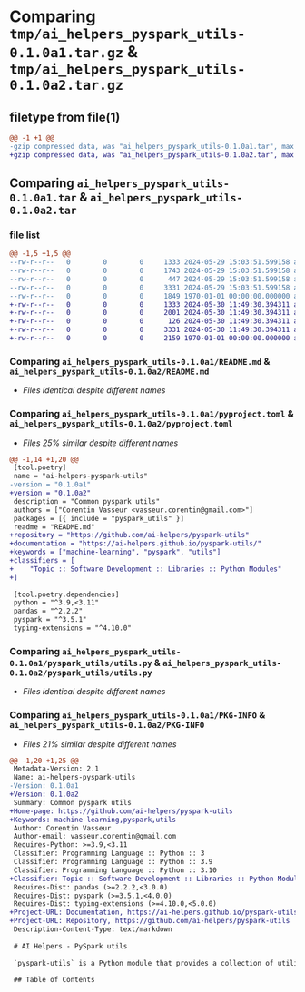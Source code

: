 # Comparing `tmp/ai_helpers_pyspark_utils-0.1.0a1.tar.gz` & `tmp/ai_helpers_pyspark_utils-0.1.0a2.tar.gz`

## filetype from file(1)

```diff
@@ -1 +1 @@
-gzip compressed data, was "ai_helpers_pyspark_utils-0.1.0a1.tar", max compression
+gzip compressed data, was "ai_helpers_pyspark_utils-0.1.0a2.tar", max compression
```

## Comparing `ai_helpers_pyspark_utils-0.1.0a1.tar` & `ai_helpers_pyspark_utils-0.1.0a2.tar`

### file list

```diff
@@ -1,5 +1,5 @@
--rw-r--r--   0        0        0     1333 2024-05-29 15:03:51.599158 ai_helpers_pyspark_utils-0.1.0a1/README.md
--rw-r--r--   0        0        0     1743 2024-05-29 15:03:51.599158 ai_helpers_pyspark_utils-0.1.0a1/pyproject.toml
--rw-r--r--   0        0        0      447 2024-05-29 15:03:51.599158 ai_helpers_pyspark_utils-0.1.0a1/pyspark_utils/__init__.py
--rw-r--r--   0        0        0     3331 2024-05-29 15:03:51.599158 ai_helpers_pyspark_utils-0.1.0a1/pyspark_utils/utils.py
--rw-r--r--   0        0        0     1849 1970-01-01 00:00:00.000000 ai_helpers_pyspark_utils-0.1.0a1/PKG-INFO
+-rw-r--r--   0        0        0     1333 2024-05-30 11:49:30.394311 ai_helpers_pyspark_utils-0.1.0a2/README.md
+-rw-r--r--   0        0        0     2001 2024-05-30 11:49:30.394311 ai_helpers_pyspark_utils-0.1.0a2/pyproject.toml
+-rw-r--r--   0        0        0      126 2024-05-30 11:49:30.394311 ai_helpers_pyspark_utils-0.1.0a2/pyspark_utils/__init__.py
+-rw-r--r--   0        0        0     3331 2024-05-30 11:49:30.394311 ai_helpers_pyspark_utils-0.1.0a2/pyspark_utils/utils.py
+-rw-r--r--   0        0        0     2159 1970-01-01 00:00:00.000000 ai_helpers_pyspark_utils-0.1.0a2/PKG-INFO
```

### Comparing `ai_helpers_pyspark_utils-0.1.0a1/README.md` & `ai_helpers_pyspark_utils-0.1.0a2/README.md`

 * *Files identical despite different names*

### Comparing `ai_helpers_pyspark_utils-0.1.0a1/pyproject.toml` & `ai_helpers_pyspark_utils-0.1.0a2/pyproject.toml`

 * *Files 25% similar despite different names*

```diff
@@ -1,14 +1,20 @@
 [tool.poetry]
 name = "ai-helpers-pyspark-utils"
-version = "0.1.0a1"
+version = "0.1.0a2"
 description = "Common pyspark utils"
 authors = ["Corentin Vasseur <vasseur.corentin@gmail.com>"]
 packages = [{ include = "pyspark_utils" }]
 readme = "README.md"
+repository = "https://github.com/ai-helpers/pyspark-utils"
+documentation = "https://ai-helpers.github.io/pyspark-utils/"
+keywords = ["machine-learning", "pyspark", "utils"]
+classifiers = [
+    "Topic :: Software Development :: Libraries :: Python Modules"
+]
 
 [tool.poetry.dependencies]
 python = "^3.9,<3.11"
 pandas = "^2.2.2"
 pyspark = "^3.5.1"
 typing-extensions = "^4.10.0"
```

### Comparing `ai_helpers_pyspark_utils-0.1.0a1/pyspark_utils/utils.py` & `ai_helpers_pyspark_utils-0.1.0a2/pyspark_utils/utils.py`

 * *Files identical despite different names*

### Comparing `ai_helpers_pyspark_utils-0.1.0a1/PKG-INFO` & `ai_helpers_pyspark_utils-0.1.0a2/PKG-INFO`

 * *Files 21% similar despite different names*

```diff
@@ -1,20 +1,25 @@
 Metadata-Version: 2.1
 Name: ai-helpers-pyspark-utils
-Version: 0.1.0a1
+Version: 0.1.0a2
 Summary: Common pyspark utils
+Home-page: https://github.com/ai-helpers/pyspark-utils
+Keywords: machine-learning,pyspark,utils
 Author: Corentin Vasseur
 Author-email: vasseur.corentin@gmail.com
 Requires-Python: >=3.9,<3.11
 Classifier: Programming Language :: Python :: 3
 Classifier: Programming Language :: Python :: 3.9
 Classifier: Programming Language :: Python :: 3.10
+Classifier: Topic :: Software Development :: Libraries :: Python Modules
 Requires-Dist: pandas (>=2.2.2,<3.0.0)
 Requires-Dist: pyspark (>=3.5.1,<4.0.0)
 Requires-Dist: typing-extensions (>=4.10.0,<5.0.0)
+Project-URL: Documentation, https://ai-helpers.github.io/pyspark-utils/
+Project-URL: Repository, https://github.com/ai-helpers/pyspark-utils
 Description-Content-Type: text/markdown
 
 # AI Helpers - PySpark utils
 
 `pyspark-utils` is a Python module that provides a collection of utilities to simplify and enhance the use of PySpark. These utilities are designed to make working with PySpark more efficient and to reduce boilerplate code.
 
 ## Table of Contents
```

